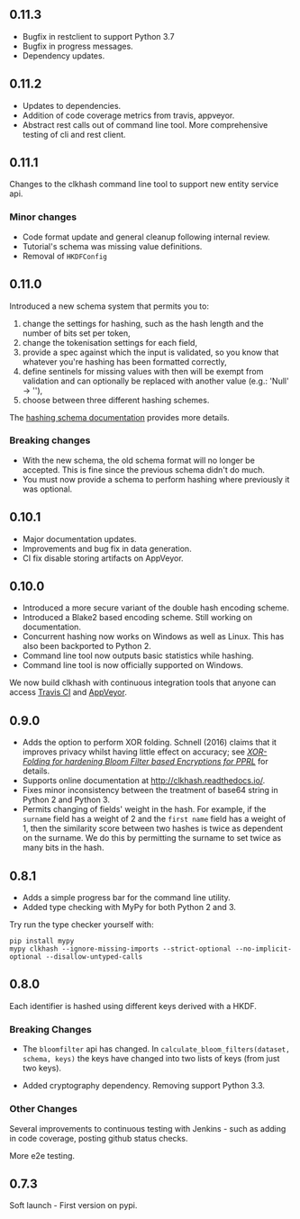 ## 0.11.3

- Bugfix in restclient to support Python 3.7
- Bugfix in progress messages.
- Dependency updates.

## 0.11.2

- Updates to dependencies.
- Addition of code coverage metrics from travis, appveyor.
- Abstract rest calls out of command line tool. More comprehensive testing of cli and rest client.

## 0.11.1

Changes to the clkhash command line tool to support new entity service api.

### Minor changes

- Code format update and general cleanup following internal review.
- Tutorial's schema was missing value definitions.
- Removal of `HKDFConfig`

## 0.11.0

Introduced a new schema system that permits you to: 
    
1. change the settings for hashing, such as the hash length and the number of bits set per token, 
2. change the tokenisation settings for each field, 
3. provide a spec against which the input is validated, so you know that whatever you're hashing has been formatted correctly,
4. define sentinels for missing values with then will be exempt from validation and can optionally be replaced with another value (e.g.: 'Null' -> ''),
5. choose between three different hashing schemes.

The [hashing schema documentation](http://clkhash.readthedocs.io/en/latest/schema.html) provides more details.
  
### Breaking changes

* With the new schema, the old schema format will no longer be accepted. This is fine since the previous schema didn't do much.
* You must now provide a schema to perform hashing where previously it was optional.

## 0.10.1

* Major documentation updates.
* Improvements and bug fix in data generation.
* CI fix disable storing artifacts on AppVeyor.

## 0.10.0

* Introduced a more secure variant of the double hash encoding scheme.
* Introduced a Blake2 based encoding scheme. Still working on documentation.
* Concurrent hashing now works on Windows as well as Linux. This has also been backported to Python 2.
* Command line tool now outputs basic statistics while hashing.
* Command line tool is now officially supported on Windows.

We now build clkhash with continuous integration tools that anyone 
can access [Travis CI](https://travis-ci.org/n1analytics/clkhash/) 
and [AppVeyor](https://ci.appveyor.com/project/hardbyte/clkhash).

## 0.9.0

* Adds the option to perform XOR folding. Schnell (2016) claims that it improves privacy whilst having little effect on accuracy; see [*XOR-Folding for hardening Bloom Filter based Encryptions for PPRL*](http://soz-159.uni-duisburg.de/wp-content/uploads/2017/07/XOR-Folding-for-Bloom.pdf) for details.
* Supports online documentation at http://clkhash.readthedocs.io/.
* Fixes minor inconsistency between the treatment of base64 string in Python 2 and Python 3.
* Permits changing of fields' weight in the hash. For example, if the `surname` field has a weight of 2 and the `first name` field has a weight of 1, then the similarity score between two hashes is twice as dependent on the surname. We do this by permitting the surname to set twice as many bits in the hash.

## 0.8.1

* Adds a simple progress bar for the command line utility.
* Added type checking with MyPy for both Python 2 and 3.

Try run the type checker yourself with:

    pip install mypy
    mypy clkhash --ignore-missing-imports --strict-optional --no-implicit-optional --disallow-untyped-calls

## 0.8.0

Each identifier is hashed using different keys derived with a HKDF.

### Breaking Changes

* The `bloomfilter` api has changed. In `calculate_bloom_filters(dataset, schema, keys)`
  the keys have changed into two lists of keys (from just two keys).

* Added cryptography dependency. Removing support Python 3.3.

### Other Changes

Several improvements to continuous testing with Jenkins - such as adding
in code coverage, posting github status checks.

More e2e testing.

## 0.7.3

Soft launch - First version on pypi.
